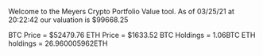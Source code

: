 Welcome to the Meyers Crypto Portfolio Value tool. 
As of 03/25/21 at 20:22:42 our valuation is $99668.25 

BTC Price = $52479.76
 ETH Price = $1633.52
BTC Holdings = 1.06BTC
 ETH holdings = 26.960005962ETH 

